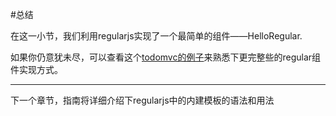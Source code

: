 
#总结


在这一小节，我们利用regularjs实现了一个最简单的组件——HelloRegular.



<!--
* `Regular.extend`: 组件的定义方式

  相关阅读: [regular中的类式继承](../core/class.md), [regular中的模块封装]()


* `if/else`: 基本的逻辑支持

  相关阅读: [模板语法](../syntax/README.md)


* `{{}}`: 表达式插值, 表达式可以作为属性值， 也可以作为文本节点插入



* regularjs中的事件系统`on-*` 

-->




如果你仍意犹未尽，可以查看这个[todomvc的例子](http://jsfiddle.net/leeluolee/5Err9/)来熟悉下更完整些的regular组件实现方式。



--------------------

下一个章节，指南将详细介绍下regularjs中的内建模板的语法和用法
